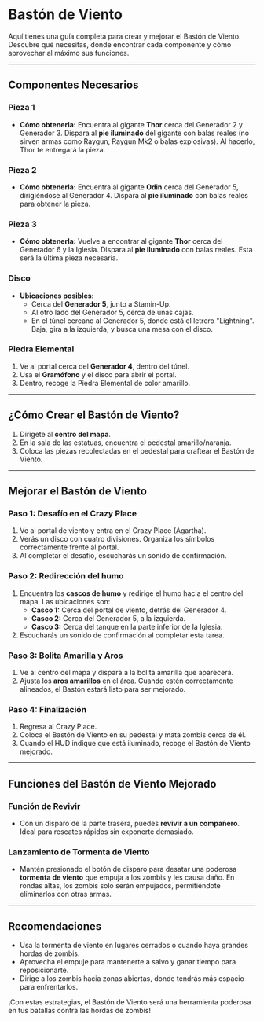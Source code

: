 # Bastón de Viento

Aquí tienes una guía completa para crear y mejorar el Bastón de Viento. Descubre qué necesitas, dónde encontrar cada componente y cómo aprovechar al máximo sus funciones.

---

## **Componentes Necesarios**

### **Pieza 1**
- **Cómo obtenerla:** Encuentra al gigante **Thor** cerca del Generador 2 y Generador 3. Dispara al **pie iluminado** del gigante con balas reales (no sirven armas como Raygun, Raygun Mk2 o balas explosivas). Al hacerlo, Thor te entregará la pieza.

### **Pieza 2**
- **Cómo obtenerla:** Encuentra al gigante **Odin** cerca del Generador 5, dirigiéndose al Generador 4. Dispara al **pie iluminado** con balas reales para obtener la pieza.

### **Pieza 3**
- **Cómo obtenerla:** Vuelve a encontrar al gigante **Thor** cerca del Generador 6 y la Iglesia. Dispara al **pie iluminado** con balas reales. Esta será la última pieza necesaria.

### **Disco**
- **Ubicaciones posibles:**
  - Cerca del **Generador 5**, junto a Stamin-Up.
  - Al otro lado del Generador 5, cerca de unas cajas.
  - En el túnel cercano al Generador 5, donde está el letrero "Lightning". Baja, gira a la izquierda, y busca una mesa con el disco.

### **Piedra Elemental**
1. Ve al portal cerca del **Generador 4**, dentro del túnel.
2. Usa el **Gramófono** y el disco para abrir el portal.
3. Dentro, recoge la Piedra Elemental de color amarillo.

---

## **¿Cómo Crear el Bastón de Viento?**
1. Dirígete al **centro del mapa**.
2. En la sala de las estatuas, encuentra el pedestal amarillo/naranja.
3. Coloca las piezas recolectadas en el pedestal para craftear el Bastón de Viento.

---

## **Mejorar el Bastón de Viento**

### **Paso 1: Desafío en el Crazy Place**
1. Ve al portal de viento y entra en el Crazy Place (Agartha).
2. Verás un disco con cuatro divisiones. Organiza los símbolos correctamente frente al portal.
3. Al completar el desafío, escucharás un sonido de confirmación.

### **Paso 2: Redirección del humo**
1. Encuentra los **cascos de humo** y redirige el humo hacia el centro del mapa. Las ubicaciones son:
   - **Casco 1:** Cerca del portal de viento, detrás del Generador 4.
   - **Casco 2:** Cerca del Generador 5, a la izquierda.
   - **Casco 3:** Cerca del tanque en la parte inferior de la Iglesia.
2. Escucharás un sonido de confirmación al completar esta tarea.

### **Paso 3: Bolita Amarilla y Aros**
1. Ve al centro del mapa y dispara a la bolita amarilla que aparecerá.
2. Ajusta los **aros amarillos** en el área. Cuando estén correctamente alineados, el Bastón estará listo para ser mejorado.

### **Paso 4: Finalización**
1. Regresa al Crazy Place.
2. Coloca el Bastón de Viento en su pedestal y mata zombis cerca de él.
3. Cuando el HUD indique que está iluminado, recoge el Bastón de Viento mejorado.

---

## **Funciones del Bastón de Viento Mejorado**

### **Función de Revivir**
- Con un disparo de la parte trasera, puedes **revivir a un compañero**. Ideal para rescates rápidos sin exponerte demasiado.

### **Lanzamiento de Tormenta de Viento**
- Mantén presionado el botón de disparo para desatar una poderosa **tormenta de viento** que empuja a los zombis y les causa daño. En rondas altas, los zombis solo serán empujados, permitiéndote eliminarlos con otras armas.

---

## **Recomendaciones**
- Usa la tormenta de viento en lugares cerrados o cuando haya grandes hordas de zombis.
- Aprovecha el empuje para mantenerte a salvo y ganar tiempo para reposicionarte.
- Dirige a los zombis hacia zonas abiertas, donde tendrás más espacio para enfrentarlos.

¡Con estas estrategias, el Bastón de Viento será una herramienta poderosa en tus batallas contra las hordas de zombis!
